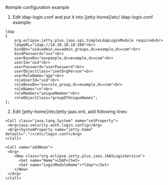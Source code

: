 #simple configuration example

1. Edit ldap-login.conf and put it into [jetty-home]/etc/
ldap-login.conf example:
```
ldap
{
    org.eclipse.jetty.plus.jaas.spi.SimpleLdapLoginModule required<br>
    ldapURL="ldap://10.10.10.10:389"<br>
    bindDn="uid=admin,ou=admin_groups,dc=example,dc=com"<br>
    bindPassword="xxx"<br>
    userBaseDn="ou=people,dc=example,dc=com"<br>
    userId="uid"<br>
    userPassword="userPassword"<br>
    userObjectClass="inetOrgPerson"<br>
    userRoleName="app"<br>
    roleUserId="uid"<br>
    roleBaseDn="ou=role_group,dc=example,dc=com"<br>
    roleName="cn"<br>
    roleMember="uniqueMember"<br>
    roleObjectClass="groupOfUniqueNames";
};
```
2. Edit [jetty-home]/etc/jetty-jaas.xml, add following lines:
```
<Call class="java.lang.System" name="setProperty">
 <Arg>java.security.auth.login.config</Arg>
 <Arg><SystemProperty name="jetty.home" default="."/>/etc/login.conf</Arg>
</Call>
    
<Call name="addBean">
 <Arg>
    <New class="org.eclipse.jetty.plus.jaas.JAASLoginService">
      <Set name="Name">LDAP</Set>
      <Set name="LoginModuleName">*ldap*</Set>
    </New>
 </Arg>
</Call>
```
